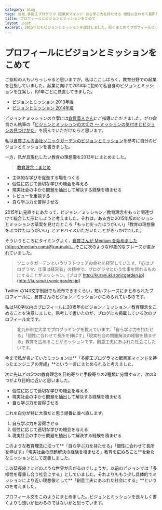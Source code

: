 ```yaml
---
category: blog
tags: 告知 多能工プログラマ 起業家マインド 自ら学ぶ力を持たせる 個性に合わせて長所を伸ばす 現実社会の問題解決の経験を積ませる
title: プロフィールにビジョンとミッションをこめて
layout: post
excerpt: 2015年にもビジョンとミッションを改訂しました。短くまとめてプロフィールにしてみました。
---
```

# プロフィールにビジョンとミッションをこめて

ご存知の人もいらっしゃると思いますが，私はここしばらく，教育分野での起業を目指していました。起業に向けて2013年に初めて私自身のビジョンとミッションを立案し，約1年ごとに見直してきました。

* [ビジョンとミッション 2013年版](https://zacky1972.github.io/blog/2013/07/08/vision-mission.html)
* [ビジョンとミッション 2014年版](https://zacky1972.github.io/blog/2014/09/19/vision-mission.html)

ビジョンとミッションの立案には[倉貫義人さん](http://www.sonicgarden.jp/kuranuki)にご指導いただきました。ぜひ倉貫さん執筆の「[ビジョンとミッションの大切さ 〜 ミッションの気付きとビジョンの見つけかた](http://kuranuki.sonicgarden.jp/2014/09/vision_mission.html)」を読んでいただけたらと思います。

私は[倉貫さんの会社ソニックガーデンのビジョンとミッション](http://www.sonicgarden.jp/company)を参考に自分のビジョンとミッションを書きました。

一方，私が具現化したい教育の理想像を2013年にまとめました。

> [教育理念：まとめ](https://zacky1972.github.io/blog/2013/10/18/philosophy.html)

* 主体的な学びを促進する場をつくる
* 個性に応じて適切な学びの機会を与える
* 現実社会の中から問題を抽出して解決する経験を積ませる
* レビューを重視する
* 自ら学ぶ力を習得させる

2015年に見直すにあたって，ビジョン／ミッション／教育理念をもっと関連づけて統合した形にしようと考えました。それは，ある方に2015年版のビジョンとミッションの草案を見せたところ「もっと尖ったほうがいい」「教育の理想像をぶつけたほうがいい」とアドバイスいただいたことがきっかけでした。

そういうところにタイミングよく，[倉貫さんが Medium を始めました(https://medium.com/@kuranuki)。](https://medium.com/@kuranuki)そこに次のような印象的なフレーズが書かれていました。

> ソニックガーデンというソフトウェアの会社を経営しています。「心はプログラマ、仕事は経営者」の精神で、プログラマという仕事を誇れるものにすることがミッション。[ブログ http://kuranuki.sonicgarden.jp](http://kuranuki.sonicgarden.jp)

Twitter の140文字制限でも流布できるくらい，短いフレーズにまとめられたプロフィールに，倉貫さんのビジョン／ミッションがこめられているのです。

私は140字以内のプロフィールに2015年のビジョン／ミッション／教育理念をこめることを決意しました。熟考して書いたのが，ブログにも掲載している次のプロフィール文です。

> 北九州市立大学でプログラミングを教えています。「自ら学ぶ力を持たせる」「個性に合わせて長所を伸ばす」「現実社会の問題解決の経験を積ませる」教育を広めることがミッションです。創意工夫にあふれた社会にしたいです。

今まで私が書いていたミッションは**「多能工プログラマと起業家マインドを持ったエンジニアの育成」**という一言にまとめられると考えました。

次に先ほどの5つの教育理念を目的寄りと手段寄りの2種類に分類すると，次の3つがより目的に近いと思いました。

* 個性に応じて適切な学びの機会を与える
* 現実社会の中から問題を抽出して解決する経験を積ませる
* 自ら学ぶ力を習得させる

これを自分が特に大事だと思う順番に並べ直します。

1. 自ら学ぶ力を習得させる
2. 個性に応じて適切な学びの機会を与える
3. 現実社会の中から問題を抽出して解決する経験を積ませる

このような教育理念に沿って**「自ら学ぶ力を持たせる」「個性に合わせて長所を伸ばす」「現実社会の問題解決の経験を積ませる」教育を広めること**を新たなミッションとして定義しました。

この延長線上にどのような世界が広がるのでしょうか。以前のビジョンでは「多様性を尊重し合う社会にする」としていました。それよりももう少し具体的でミッションにより近い理想像として**「創意工夫にあふれた社会にする」**というのを考えました。

プロフィール文をこのようにまとめました。ビジョンとミッションを長々しく書くよりも想いが伝わるのではないかと思っています。


